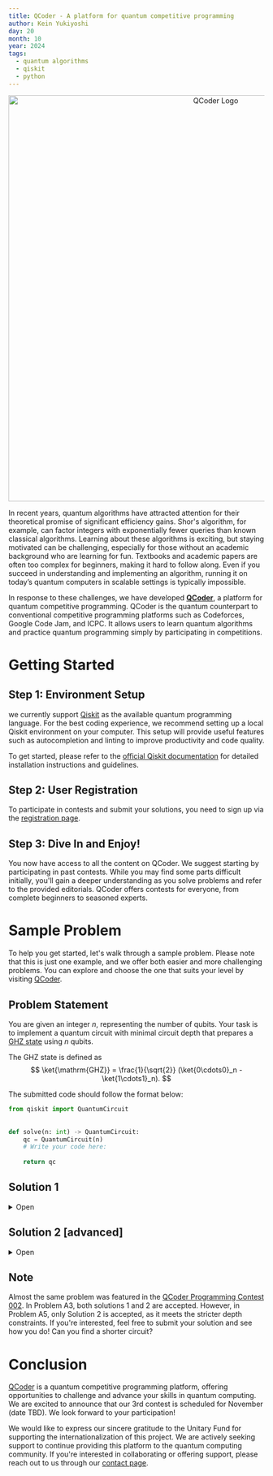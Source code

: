 ```yaml
---
title: QCoder - A platform for quantum competitive programming
author: Kein Yukiyoshi
day: 20
month: 10
year: 2024
tags: 
  - quantum algorithms
  - qiskit
  - python
---
```


<p align="center">
    <img src='../../images/2024-qcoder/qcoder_logo.png' alt='QCoder Logo' width=800/>
</p>

In recent years, quantum algorithms have attracted attention for their theoretical promise of significant efficiency gains.
Shor's algorithm, for example, can factor integers with exponentially fewer queries than known classical algorithms.
Learning about these algorithms is exciting, but staying motivated can be challenging, especially for those without an academic background who are learning for fun.
Textbooks and academic papers are often too complex for beginners, making it hard to follow along.
Even if you succeed in understanding and implementing an algorithm, running it on today’s quantum computers in scalable settings is typically impossible.

In response to these challenges, we have developed **[QCoder](https://www.qcoder.jp/)**, a platform for quantum competitive programming.
QCoder is the quantum counterpart to conventional competitive programming platforms such as Codeforces, Google Code Jam, and ICPC.
It allows users to learn quantum algorithms and practice quantum programming simply by participating in competitions.

# Getting Started

## Step 1: Environment Setup
we currently support [Qiskit](https://github.com/Qiskit/qiskit/) as the available quantum programming language.
For the best coding experience, we recommend setting up a local Qiskit environment on your computer. This setup will provide useful features such as autocompletion and linting to improve productivity and code quality.

To get started, please refer to the [official Qiskit documentation](https://docs.quantum.ibm.com/guides/) for detailed installation instructions and guidelines.

## Step 2: User Registration
To participate in contests and submit your solutions, you need to sign up via the [registration page](https://www.qcoder.jp/auth/signup).

## Step 3: Dive In and Enjoy!
You now have access to all the content on QCoder. We suggest starting by participating in past contests. While you may find some parts difficult initially, you'll gain a deeper understanding as you solve problems and refer to the provided editorials. QCoder offers contests for everyone, from complete beginners to seasoned experts.

# Sample Problem
To help you get started, let's walk through a sample problem. Please note that this is just one example, and we offer both easier and more challenging problems. You can explore and choose the one that suits your level by visiting [QCoder](https://www.qcoder.jp/).

## Problem Statement
You are given an integer $n$, representing the number of qubits.
Your task is to implement a quantum circuit with minimal circuit depth that prepares a [GHZ state](https://en.wikipedia.org/wiki/Greenberger%E2%80%93Horne%E2%80%93Zeilinger_state) using $n$ qubits.

The GHZ state is defined as
$$
\ket{\mathrm{GHZ}} = \frac{1}{\sqrt{2}} (\ket{0\cdots0}_n - \ket{1\cdots1}_n).
$$

The submitted code should follow the format below:
```python
from qiskit import QuantumCircuit
 
 
def solve(n: int) -> QuantumCircuit:
    qc = QuantumCircuit(n)
    # Write your code here:
 
    return qc
```

## Solution 1
<details>
<summary>Open</summary>
The most straight forward solution can be described as follows:

First, apply the Hadamard gate to the first quantum bit.
$$
\begin{equation}
\ket{000 \cdots 0} \xrightarrow{H(0)}  \frac{1}{\sqrt{2}} \lparen \ket{000 \cdots 0} + \ket{100 \cdots 0} \rparen
\end{equation}
$$
Next, we transform the state $\ket{100 \cdots 0}$ to $\ket{110 \cdots 0}$.
To achieve this, apply a controlled-X gate (CNOT gate) with the first quantum bit as the control bit and the second quantum bit as the target bit:
$$
\begin{equation}
\frac{1}{\sqrt{2}} \lparen \ket{000 \cdots 0} + \ket{100 \cdots 0} \rparen \xrightarrow{CX(0,1)}  \frac{1}{\sqrt{2}} \lparen \ket{000 \cdots 0} + \ket{110 \cdots 0} \rparen
\end{equation}
$$
By continuing to apply the controlled-X gate until the $n$-th qubit is the target bit, we can prepare the GHZ state.
$$
\begin{equation}
\frac{1}{\sqrt{2}} \lparen \ket{000 \cdots 0} + \ket{110 \cdots 0} \rparen \xrightarrow{CX(0,2)} \, \cdots \xrightarrow{CX(0,n-1)} \frac{1}{\sqrt{2}} (\ket{0...0} + \ket{1...1})
\end{equation}
$$
Summarizing these operations, we obtain the following circuit when $n = 4$:

<p align="center">
    <img src='../../images/2024-qcoder/QPC002_A3_circuit.png' width=500/>
</p>

Below is a sample program:
```python
from qiskit import QuantumCircuit
 
 
def solve(n: int) -> QuantumCircuit:
    qc = QuantumCircuit(n)
 
    qc.h(0)
 
    for i in range(1, n):
        qc.cx(0, i)
 
    return qc
```

</details>

## Solution 2 [advanced]
<details>
<summary>Open</summary>

In the solution 1, the depth of the quantum circuit is $n$.
What kind of quantum circuit should be designed to further reduce the depth of the quantum circuit?

Let's examine the following example with 8 qubits.

<p align="center">
    <img src='../../images/2024-qcoder/QPC002_A5_circuit.png' width=600/>
</p>

In this case, the operations within each block, divided by the boundaries on the quantum circuit, act on different qubits, allowing them to be executed simultaneously. Therefore, the depth of each block is 1.
Thus, the depth of the quantum circuit above is 4.

By generalizing this circuit, the depth of the quantum circuit becomes $\lceil \log_{2}{n} \rceil + 1$, which satisfies the constraint of reduced depth.

Below is a sample program:
```python
import math

from qiskit import QuantumCircuit


def solve(n: int) -> QuantumCircuit:
    qc = QuantumCircuit(n)

    qc.h(0)

    for i in range(int(math.log2(n)) + 1):
        for j in range(2**i):
            if 2**i + j == n:
                break
            qc.cx(j, 2**i + j)

    return qc
```

</details>

## Note
Almost the same problem was featured in the [QCoder Programming Contest 002](https://www.qcoder.jp/contests/QPC002/). In Problem A3, both solutions 1 and 2 are accepted. However, in Problem A5, only Solution 2 is accepted, as it meets the stricter depth constraints. If you're interested, feel free to submit your solution and see how you do! Can you find a shorter circuit?

# Conclusion
[QCoder](https://www.qcoder.jp/) is a quantum competitive programming platform, offering opportunities to challenge and advance your skills in quantum computing.
We are excited to announce that our 3rd contest is scheduled for November (date TBD). We look forward to your participation!

We would like to express our sincere gratitude to the Unitary Fund for supporting the internationalization of this project. We are actively seeking support to continue providing this platform to the quantum computing community. If you're interested in collaborating or offering support, please reach out to us through our <a href="https://www.qcoder.jp/contact" target="_blank">contact page</a>.
